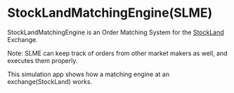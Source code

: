 # StockLandMatchingEngine(SLME)
StockLandMatchingEngine is an Order Matching System for the [StockLand](https://github.com/amirmasp/StockLandFinal) Exchange.

Note: SLME can keep track of orders from other market makers as well, and executes them properly.

This simulation app shows how a matching engine at an exchange(StockLand) works.

